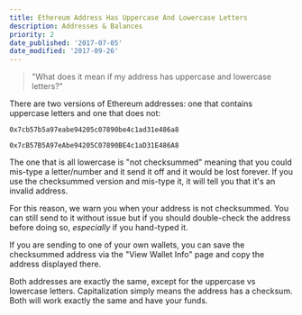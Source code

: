 ```yaml
---
title: Ethereum Address Has Uppercase And Lowercase Letters
description: Addresses & Balances
priority: 2
date_published: '2017-07-05'
date_modified: '2017-09-26'
---
```


> "What does it mean if my address has uppercase and lowercase letters?"

There are two versions of Ethereum addresses: one that contains uppercase letters and one that does not:

`0x7cb57b5a97eabe94205c07890be4c1ad31e486a8`

`0x7cB57B5A97eAbe94205C07890BE4c1aD31E486A8`

The one that is all lowercase is "not checksummed" meaning that you could mis-type a letter/number and it send it off and it would be lost forever. If you use the checksummed version and mis-type it, it will tell you that it's an invalid address.

For this reason, we warn you when your address is not checksummed. You can still send to it without issue but if you should double-check the address before doing so, *especially* if you hand-typed it.

If you are sending to one of your own wallets, you can save the checksummed address via the "View Wallet Info" page and copy the address displayed there.

Both addresses are exactly the same, except for the uppercase vs lowercase letters. Capitalization simply means the address has a checksum. Both will work exactly the same and have your funds.
